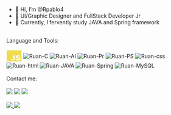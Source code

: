- 👋 Hi, I’m @Rpablo4
- 👾 UI/Graphic Designer and FullStack Developer Jr
- 🌱 Currently, I fervently study JAVA and Spring framework
<br>
Language and Tools:
<div style="display: inline_block"><br>
  <img align="center" alt="Ruan-Js" height="30" width="40" src="https://raw.githubusercontent.com/devicons/devicon/master/icons/javascript/javascript-plain.svg">
  <img align="center" alt="Ruan-C" height="30" width="40" src="https://cdn.jsdelivr.net/gh/devicons/devicon/icons/c/c-original.svg"">
  <img align="center" alt="Ruan-AI" height="30" width="40" src="https://cdn.jsdelivr.net/gh/devicons/devicon/icons/illustrator/illustrator-line.svg">
  <img align="center" alt="Ruan-Pr" height="30" width="40" src="https://cdn.jsdelivr.net/gh/devicons/devicon/icons/premierepro/premierepro-original.svg">
  <img align="center" alt="Ruan-PS" height="30" width="40" src="https://cdn.jsdelivr.net/gh/devicons/devicon/icons/photoshop/photoshop-plain.svg">
  <img align="center" alt="Ruan-css" height="30" width="40" src="https://cdn.jsdelivr.net/gh/devicons/devicon/icons/css3/css3-original.svg">
  <img align="center" alt="Ruan-html" height="30" width="40" src="https://cdn.jsdelivr.net/gh/devicons/devicon/icons/html5/html5-plain.svg">
  <img align="center" alt="Ruan-JAVA" height="30" width="40" src="https://cdn.jsdelivr.net/gh/devicons/devicon/icons/java/java-original.svg")">    
  <img align="center" alt="Ruan-Spring" height="30" width="40" src="https://cdn.jsdelivr.net/gh/devicons/devicon/icons/spring/spring-original.svg")">
  <img align="center" alt="Ruan-MySQL" height="30" width="40" src="https://cdn.jsdelivr.net/gh/devicons/devicon/icons/mysql/mysql-plain.svg")">
</div>
<br>
Contact me: 
<div> 
<br>
  <a href="https://instagram.com/rpablo_4/" target="_blank"><img src="https://img.shields.io/badge/-Instagram-%23E4405F?style=for-the-badge&logo=instagram&logoColor=white" target="_blank"></a>
  <a href = "mailto:222ruanpablo@gmail.com"><img src="https://img.shields.io/badge/-Gmail-%23333?style=for-the-badge&logo=gmail&logoColor=white" target="_blank"></a>
  <a href="https://www.linkedin.com/in/ruan-pablo-38533520b/" target="_blank"><img src="https://img.shields.io/badge/-LinkedIn-%230077B5?style=for-the-badge&logo=linkedin&logoColor=white" target="_blank"></a>  
</div>

<br>
<div>
    <a href="https://github.com/rpablo4">
    <img height="140em" src="https://github-readme-stats.vercel.app/api?username=rpablo4&show_icons=true&theme=dark&include_all_commits=true&count_private=true"/>
 <img height="140em" src="https://github-readme-stats.vercel.app/api/top-langs/?username=rpablo4&layout=compact&langs_count=7&theme=dark"/>
</div>
                                                                                                                                          
 ##
 

